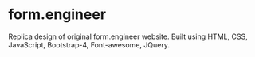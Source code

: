# form.engineer
Replica design of original form.engineer website.
Built using HTML, CSS, JavaScript, Bootstrap-4, Font-awesome, JQuery.
